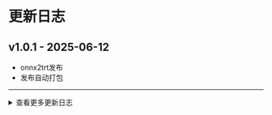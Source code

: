 # 更新日志

## v1.0.1 - 2025-06-12
* onnx2trt发布
* 发布自动打包
---

<details onclose>
<summary>查看更多更新日志</summary>

</details>

